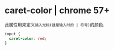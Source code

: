 # caret-color | chrome 57+

此属性用来定义`插入光标(就是输入时的 | 符号)`的颜色.

```css
input {
  caret-color: red;
}
```

